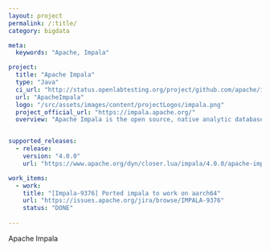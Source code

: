 ```yaml
---
layout: project
permalink: /:title/
category: bigdata

meta:
  keywords: "Apache, Impala"

project:
  title: "Apache Impala"
  type: "Java"
  ci_url: "http://status.openlabtesting.org/project/github.com/apache/impala"
  url: "ApacheImpala"
  logo: "/src/assets/images/content/projectLogos/impala.png"
  project_official_url: "https://impala.apache.org/"
  overview: "Apache Impala is the open source, native analytic database for Apache Hadoop."


supported_releases:
  - release:
    version: "4.0.0"
    url: "https://www.apache.org/dyn/closer.lua/impala/4.0.0/apache-impala-4.0.0.tar.gz"

work_items:
  - work:
    title: "[Impala-9376] Ported impala to work on aarch64"
    url: "https://issues.apache.org/jira/browse/IMPALA-9376"
    status: "DONE"
  
---
```


<p>Apache Impala</p>
